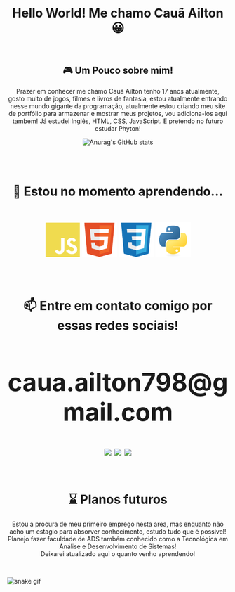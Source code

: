 <br><h1 align="center" height="60" width="70" >Hello World! Me chamo Cauã Ailton 😀</h1>
<div align="center"  height="50" width="60" border-radius="30">

<br>
<h2 align="center"  height="70" width="80"> 🎮 Um Pouco sobre mim! </h2>
<p>
    Prazer em conhecer me chamo Cauã Ailton tenho 17 anos atualmente, gosto muito de jogos, filmes e livros de fantasia, estou atualmente entrando
    nesse mundo gigante da programação, atualmente estou criando meu site de portfólio para armazenar e mostrar meus projetos, vou adiciona-los aqui 
    tambem! Já estudei Inglês, HTML, CSS, JavaScript. E pretendo no futuro estudar Phyton! 
   
</p>
  
![Anurag's GitHub stats](https://github-readme-stats.vercel.app/api?username=jasonmark798&show_icons=true&theme=tokyonight)

</div>

<br>


<br>

<h1 align="center" height="60" width="70"> 🌱 Estou no momento aprendendo... </h1>
<br>
<div style="display: inline_block" align="center"  height="50" width="60"><br>
  <img align="center" alt="ca-Js" height="80" width="80" src="https://raw.githubusercontent.com/devicons/devicon/master/icons/javascript/javascript-plain.svg">
  <img align="center" alt="ca-HTML" height="80" width="80" src="https://raw.githubusercontent.com/devicons/devicon/master/icons/html5/html5-original.svg">
  <img align="center" alt="ca-CSS" height="80" width="80" src="https://raw.githubusercontent.com/devicons/devicon/master/icons/css3/css3-original.svg">
  <img align="center" alt="ca-Python" height="80" width="80" src="https://raw.githubusercontent.com/devicons/devicon/master/icons/python/python-original.svg">
  <br>
</div>
<br>
<br>
<br>
<h1 align="center"  height="50" width="60"> 📫 Entre em contato comigo por essas redes sociais!<h1>
<div align="center"  height="80" width="80"> 
    <h1 align="center" height="10" width="10">caua.ailton798@gmail.com</h1>
  <a  href="https://www.instagram.com/caua.a_192/" target="_blank"><img src="https://img.shields.io/badge/-Instagram-%23E4405F?style=for-the-badge&logo=instagram&logoColor=white" target="_blank"></a>
  <a href="https://jasonmark798.github.io/Portfolio2.0/#" target="_blank"><img src="https://img.shields.io/badge/Blogger-FF5722?style=for-the-badge&logo=blogger&logoColor=white" target="_blank"></a> 
  <a href="https://www.linkedin.com/in/cau%C3%A3-ailton-083412248/" target="_blank"><img src="https://img.shields.io/badge/-LinkedIn-%230077B5?style=for-the-badge&logo=linkedin&logoColor=white" target="_blank"></a> 
</div>
  <br>
  <h1 align="center"  height="50" width="60"> ⌛ Planos futuros</h1>
<p align="center"  height="30" width="40">Estou a procura de meu primeiro emprego nesta area, mas enquanto não acho um estagio para absorver conhecimento, estudo tudo que é possivel! 
    Planejo fazer faculdade de ADS também conhecido como a Tecnológica em Análise e Desenvolvimento de Sistemas! <br>
    Deixarei atualizado aqui o quanto venho aprendendo!
</p>   
  <br>

![snake gif](https://github.com/jasonmark798/jasonmark798/blob/output/github-contribution-grid-snake.gif)


